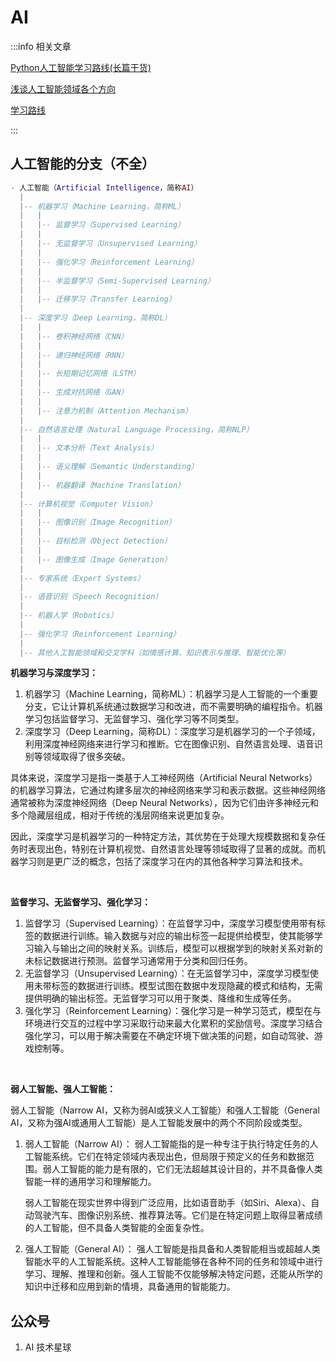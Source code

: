 # AI



:::info 相关文章

[Python人工智能学习路线(长篇干货)](https://zhuanlan.zhihu.com/p/417264238)

[浅谈人工智能领域各个方向](https://zhuanlan.zhihu.com/p/128986471)

[学习路线](https://zhuanlan.zhihu.com/p/619364744)

:::



## 人工智能的分支（不全）

```lua
- 人工智能（Artificial Intelligence，简称AI）
  |
  |-- 机器学习（Machine Learning，简称ML）
  |   |
  |   |-- 监督学习（Supervised Learning）
  |   |
  |   |-- 无监督学习（Unsupervised Learning）
  |   |
  |   |-- 强化学习（Reinforcement Learning）
  |   |
  |   |-- 半监督学习（Semi-Supervised Learning）
  |   |
  |   |-- 迁移学习（Transfer Learning）
  |
  |-- 深度学习（Deep Learning，简称DL）
  |   |
  |   |-- 卷积神经网络（CNN）
  |   |
  |   |-- 递归神经网络（RNN）
  |   |
  |   |-- 长短期记忆网络（LSTM）
  |   |
  |   |-- 生成对抗网络（GAN）
  |   |
  |   |-- 注意力机制（Attention Mechanism）
  |
  |-- 自然语言处理（Natural Language Processing，简称NLP）
  |   |
  |   |-- 文本分析（Text Analysis）
  |   |
  |   |-- 语义理解（Semantic Understanding）
  |   |
  |   |-- 机器翻译（Machine Translation）
  |
  |-- 计算机视觉（Computer Vision）
  |   |
  |   |-- 图像识别（Image Recognition）
  |   |
  |   |-- 目标检测（Object Detection）
  |   |
  |   |-- 图像生成（Image Generation）
  |
  |-- 专家系统（Expert Systems）
  |
  |-- 语音识别（Speech Recognition）
  |
  |-- 机器人学（Robotics）
  |
  |-- 强化学习（Reinforcement Learning）
  |
  |-- 其他人工智能领域和交叉学科（如情感计算、知识表示与推理、智能优化等）
```

**机器学习与深度学习：**

1. 机器学习（Machine Learning，简称ML）：机器学习是人工智能的一个重要分支，它让计算机系统通过数据学习和改进，而不需要明确的编程指令。机器学习包括监督学习、无监督学习、强化学习等不同类型。
2. 深度学习（Deep Learning，简称DL）：深度学习是机器学习的一个子领域，利用深度神经网络来进行学习和推断。它在图像识别、自然语言处理、语音识别等领域取得了很多突破。

具体来说，深度学习是指一类基于人工神经网络（Artificial Neural Networks）的机器学习算法，它通过构建多层次的神经网络来学习和表示数据。这些神经网络通常被称为深度神经网络（Deep Neural Networks），因为它们由许多神经元和多个隐藏层组成，相对于传统的浅层网络来说更加复杂。

因此，深度学习是机器学习的一种特定方法，其优势在于处理大规模数据和复杂任务时表现出色，特别在计算机视觉、自然语言处理等领域取得了显著的成就。而机器学习则是更广泛的概念，包括了深度学习在内的其他各种学习算法和技术。

<br/>

**监督学习、无监督学习、强化学习：**

1. 监督学习（Supervised Learning）：在监督学习中，深度学习模型使用带有标签的数据进行训练。输入数据与对应的输出标签一起提供给模型，使其能够学习输入与输出之间的映射关系。训练后，模型可以根据学到的映射关系对新的未标记数据进行预测。监督学习通常用于分类和回归任务。
2. 无监督学习（Unsupervised Learning）：在无监督学习中，深度学习模型使用未带标签的数据进行训练。模型试图在数据中发现隐藏的模式和结构，无需提供明确的输出标签。无监督学习可以用于聚类、降维和生成等任务。
3. 强化学习（Reinforcement Learning）：强化学习是一种学习范式，模型在与环境进行交互的过程中学习采取行动来最大化累积的奖励信号。深度学习结合强化学习，可以用于解决需要在不确定环境下做决策的问题，如自动驾驶、游戏控制等。

<br/>

**弱人工智能、强人工智能：**

弱人工智能（Narrow AI，又称为弱AI或狭义人工智能）和强人工智能（General AI，又称为强AI或通用人工智能）是人工智能发展中的两个不同阶段或类型。

1. 弱人工智能（Narrow AI）： 弱人工智能指的是一种专注于执行特定任务的人工智能系统。它们在特定领域内表现出色，但局限于预定义的任务和数据范围。弱人工智能的能力是有限的，它们无法超越其设计目的，并不具备像人类智能一样的通用学习和理解能力。

   弱人工智能在现实世界中得到广泛应用，比如语音助手（如Siri、Alexa）、自动驾驶汽车、图像识别系统、推荐算法等。它们是在特定问题上取得显著成绩的人工智能，但不具备人类智能的全面复杂性。

2. 强人工智能（General AI）： 强人工智能是指具备和人类智能相当或超越人类智能水平的人工智能系统。这种人工智能能够在各种不同的任务和领域中进行学习、理解、推理和创新。强人工智能不仅能够解决特定问题，还能从所学的知识中迁移和应用到新的情境，具备通用的智能能力。







## 公众号

1. AI 技术星球

